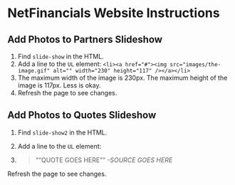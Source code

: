 # NetFinancials Website Instructions

## Add Photos to Partners Slideshow
1. Find `slide-show` in the HTML.
2. Add a line to the `UL` element: `<li><a href="#"><img src="images/the-image.gif" alt="" width="230" height="117" /></a></li>`
3. The maximum width of the image is 230px. The maximum height of the image is 117px. Less is okay.
4. Refresh the page to see changes.

## Add Photos to Quotes Slideshow
1. Find `slide-show2` in the HTML.
2. Add a line to the `UL` element:

	<li>
		<div class="blockquote">
			<blockquote cite="#">
				<q>&#8220;QUOTE GOES HERE&#8221;</q>
				<cite>-SOURCE GOES HERE</cite>
			</blockquote>
		</div>
	</li>
	
Refresh the page to see changes.